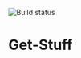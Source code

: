 ![Build status](https://ci.appveyor.com/api/projects/status/70eflv28js7yh6jb?svg=true&branch=master)
# Get-Stuff